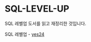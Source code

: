 # SQL-LEVEL-UP
SQL 레벨업 도서를 읽고 재정리한 것입니다.

SQL 레벨업 - [yes24](http://www.yes24.com/Product/Goods/24089836)
